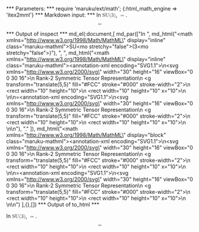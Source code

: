 
*** Parameters: ***
require 'maruku/ext/math'; {:html_math_engine => 'itex2mml'}
*** Markdown input: ***
In <math xmlns="http://www.w3.org/1998/Math/MathML" display="inline" class="maruku-mathml"><mi>SU</mi><mo stretchy="false">(</mo><mn>3</mn><mo stretchy="false">)</mo></math>, <math xmlns="http://www.w3.org/1998/Math/MathML" display="inline" class="maruku-mathml"><semantics><annotation-xml encoding="SVG1.1">
<svg xmlns="http://www.w3.org/2000/svg" width="30" height="16" viewBox="0 0 30 16">
  <desc>Rank-2 Symmetric Tensor Representation</desc>
  <g transform="translate(5,5)" fill="#FCC" stroke="#000" stroke-width="2">
    <rect width="10" height="10"></rect>
    <rect width="10" height="10" x="10"></rect>
  </g>
</svg>
</annotation-xml></semantics><mo>=</mo><semantics><annotation-xml encoding="SVG1.1">
<svg xmlns="http://www.w3.org/2000/svg" width="30" height="16" viewBox="0 0 30 16">
  <desc>Rank-2 Symmetric Tensor Representation</desc>
  <g transform="translate(5,5)" fill="#FCC" stroke="#000" stroke-width="2">
    <rect width="10" height="10"></rect>
    <rect width="10" height="10" x="10"></rect>
  </g>
</svg>
</annotation-xml></semantics></math>.

<math xmlns="http://www.w3.org/1998/Math/MathML" display="block" class="maruku-mathml"><semantics><annotation-xml encoding="SVG1.1">
<svg xmlns="http://www.w3.org/2000/svg" width="30" height="16" viewBox="0 0 30 16">
  <desc>Rank-2 Symmetric Tensor Representation</desc>
  <g transform="translate(5,5)" fill="#FCC" stroke="#000" stroke-width="2">
    <rect width="10" height="10"></rect>
    <rect width="10" height="10" x="10"></rect>
  </g>
</svg>
</annotation-xml></semantics><mo>=</mo><semantics><annotation-xml encoding="SVG1.1">
<svg xmlns="http://www.w3.org/2000/svg" width="30" height="16" viewBox="0 0 30 16">
  <desc>Rank-2 Symmetric Tensor Representation</desc>
  <g transform="translate(5,5)" fill="#FCC" stroke="#000" stroke-width="2">
    <rect width="10" height="10"></rect>
    <rect width="10" height="10" x="10"></rect>
  </g>
</svg>
</annotation-xml></semantics></math>

*** Output of inspect ***
md_el(:document,[
	md_par(["In ",
	  md_html("<math xmlns=\"http://www.w3.org/1998/Math/MathML\" display=\"inline\" class=\"maruku-mathml\"><mi>SU</mi><mo stretchy=\"false\">(</mo><mn>3</mn><mo stretchy=\"false\">)</mo></math>"),
	  ", ",
	  md_html("<math xmlns=\"http://www.w3.org/1998/Math/MathML\" display=\"inline\" class=\"maruku-mathml\"><semantics><annotation-xml encoding=\"SVG1.1\">\n<svg xmlns=\"http://www.w3.org/2000/svg\" width=\"30\" height=\"16\" viewBox=\"0 0 30 16\">\n  <desc>Rank-2 Symmetric Tensor Representation</desc>\n  <g transform=\"translate(5,5)\" fill=\"#FCC\" stroke=\"#000\" stroke-width=\"2\">\n    <rect width=\"10\" height=\"10\"></rect>\n    <rect width=\"10\" height=\"10\" x=\"10\"></rect>\n  </g>\n</svg>\n</annotation-xml></semantics><mo>=</mo><semantics><annotation-xml encoding=\"SVG1.1\">\n<svg xmlns=\"http://www.w3.org/2000/svg\" width=\"30\" height=\"16\" viewBox=\"0 0 30 16\">\n  <desc>Rank-2 Symmetric Tensor Representation</desc>\n  <g transform=\"translate(5,5)\" fill=\"#FCC\" stroke=\"#000\" stroke-width=\"2\">\n    <rect width=\"10\" height=\"10\"></rect>\n    <rect width=\"10\" height=\"10\" x=\"10\"></rect>\n  </g>\n</svg>\n</annotation-xml></semantics></math>"),
	  "."
	  ]),
	  md_html("<math xmlns=\"http://www.w3.org/1998/Math/MathML\" display=\"block\" class=\"maruku-mathml\"><semantics><annotation-xml encoding=\"SVG1.1\">\n<svg xmlns=\"http://www.w3.org/2000/svg\" width=\"30\" height=\"16\" viewBox=\"0 0 30 16\">\n  <desc>Rank-2 Symmetric Tensor Representation</desc>\n  <g transform=\"translate(5,5)\" fill=\"#FCC\" stroke=\"#000\" stroke-width=\"2\">\n    <rect width=\"10\" height=\"10\"></rect>\n    <rect width=\"10\" height=\"10\" x=\"10\"></rect>\n  </g>\n</svg>\n</annotation-xml></semantics><mo>=</mo><semantics><annotation-xml encoding=\"SVG1.1\">\n<svg xmlns=\"http://www.w3.org/2000/svg\" width=\"30\" height=\"16\" viewBox=\"0 0 30 16\">\n  <desc>Rank-2 Symmetric Tensor Representation</desc>\n  <g transform=\"translate(5,5)\" fill=\"#FCC\" stroke=\"#000\" stroke-width=\"2\">\n    <rect width=\"10\" height=\"10\"></rect>\n    <rect width=\"10\" height=\"10\" x=\"10\"></rect>\n  </g>\n</svg>\n</annotation-xml></semantics></math>")
],{},[])
*** Output of to_html ***
<p>In <math xmlns="http://www.w3.org/1998/Math/MathML" display="inline" class="maruku-mathml"><mi>SU</mi><mo stretchy="false">(</mo><mn>3</mn><mo stretchy="false">)</mo></math>, <math xmlns="http://www.w3.org/1998/Math/MathML" display="inline" class="maruku-mathml"><semantics><annotation-xml encoding="SVG1.1">
<svg xmlns="http://www.w3.org/2000/svg" width="30" height="16" viewBox="0 0 30 16">
  <desc>Rank-2 Symmetric Tensor Representation</desc>
  <g transform="translate(5,5)" fill="#FCC" stroke="#000" stroke-width="2">
    <rect width="10" height="10"></rect>
    <rect width="10" height="10" x="10"></rect>
  </g>
</svg>
</annotation-xml></semantics><mo>=</mo><semantics><annotation-xml encoding="SVG1.1">
<svg xmlns="http://www.w3.org/2000/svg" width="30" height="16" viewBox="0 0 30 16">
  <desc>Rank-2 Symmetric Tensor Representation</desc>
  <g transform="translate(5,5)" fill="#FCC" stroke="#000" stroke-width="2">
    <rect width="10" height="10"></rect>
    <rect width="10" height="10" x="10"></rect>
  </g>
</svg>
</annotation-xml></semantics></math>.</p>

<math xmlns="http://www.w3.org/1998/Math/MathML" display="block" class="maruku-mathml"><semantics><annotation-xml encoding="SVG1.1">
<svg xmlns="http://www.w3.org/2000/svg" width="30" height="16" viewBox="0 0 30 16">
  <desc>Rank-2 Symmetric Tensor Representation</desc>
  <g transform="translate(5,5)" fill="#FCC" stroke="#000" stroke-width="2">
    <rect width="10" height="10"></rect>
    <rect width="10" height="10" x="10"></rect>
  </g>
</svg>
</annotation-xml></semantics><mo>=</mo><semantics><annotation-xml encoding="SVG1.1">
<svg xmlns="http://www.w3.org/2000/svg" width="30" height="16" viewBox="0 0 30 16">
  <desc>Rank-2 Symmetric Tensor Representation</desc>
  <g transform="translate(5,5)" fill="#FCC" stroke="#000" stroke-width="2">
    <rect width="10" height="10"></rect>
    <rect width="10" height="10" x="10"></rect>
  </g>
</svg>
</annotation-xml></semantics></math>